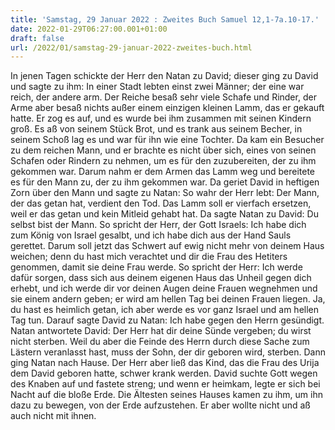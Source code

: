 ```yaml
---
title: 'Samstag, 29 Januar 2022 : Zweites Buch Samuel 12,1-7a.10-17.'
date: 2022-01-29T06:27:00.001+01:00
draft: false
url: /2022/01/samstag-29-januar-2022-zweites-buch.html
---
```


In jenen Tagen schickte der Herr den Natan zu David; dieser ging zu David und sagte zu ihm: In einer Stadt lebten einst zwei Männer; der eine war reich, der andere arm. Der Reiche besaß sehr viele Schafe und Rinder, der Arme aber besaß nichts außer einem einzigen kleinen Lamm, das er gekauft hatte. Er zog es auf, und es wurde bei ihm zusammen mit seinen Kindern groß. Es aß von seinem Stück Brot, und es trank aus seinem Becher, in seinem Schoß lag es und war für ihn wie eine Tochter. Da kam ein Besucher zu dem reichen Mann, und er brachte es nicht über sich, eines von seinen Schafen oder Rindern zu nehmen, um es für den zuzubereiten, der zu ihm gekommen war. Darum nahm er dem Armen das Lamm weg und bereitete es für den Mann zu, der zu ihm gekommen war. Da geriet David in heftigen Zorn über den Mann und sagte zu Natan: So wahr der Herr lebt: Der Mann, der das getan hat, verdient den Tod. Das Lamm soll er vierfach ersetzen, weil er das getan und kein Mitleid gehabt hat. Da sagte Natan zu David: Du selbst bist der Mann. So spricht der Herr, der Gott Israels: Ich habe dich zum König von Israel gesalbt, und ich habe dich aus der Hand Sauls gerettet. Darum soll jetzt das Schwert auf ewig nicht mehr von deinem Haus weichen; denn du hast mich verachtet und dir die Frau des Hetiters genommen, damit sie deine Frau werde. So spricht der Herr: Ich werde dafür sorgen, dass sich aus deinem eigenen Haus das Unheil gegen dich erhebt, und ich werde dir vor deinen Augen deine Frauen wegnehmen und sie einem andern geben; er wird am hellen Tag bei deinen Frauen liegen. Ja, du hast es heimlich getan, ich aber werde es vor ganz Israel und am hellen Tag tun. Darauf sagte David zu Natan: Ich habe gegen den Herrn gesündigt. Natan antwortete David: Der Herr hat dir deine Sünde vergeben; du wirst nicht sterben. Weil du aber die Feinde des Herrn durch diese Sache zum Lästern veranlasst hast, muss der Sohn, der dir geboren wird, sterben. Dann ging Natan nach Hause. Der Herr aber ließ das Kind, das die Frau des Urija dem David geboren hatte, schwer krank werden. David suchte Gott wegen des Knaben auf und fastete streng; und wenn er heimkam, legte er sich bei Nacht auf die bloße Erde. Die Ältesten seines Hauses kamen zu ihm, um ihn dazu zu bewegen, von der Erde aufzustehen. Er aber wollte nicht und aß auch nicht mit ihnen.